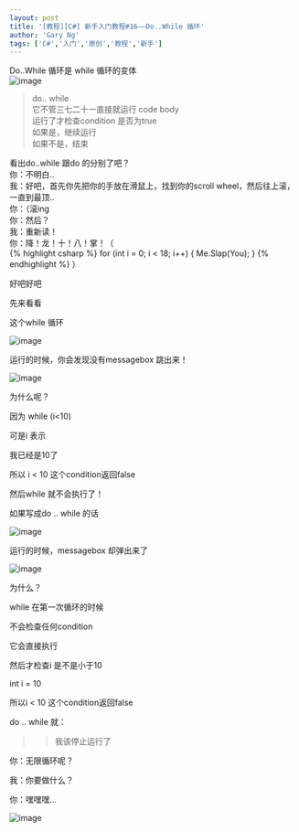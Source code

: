 ```yaml
---
layout: post
title: '[教程][C#] 新手入门教程#16——Do..While 循环'
author: 'Gary Ng'
tags: ['C#','入门','原创','教程','新手']
---
```


Do..While 循环是 while 循环的变体  
![image](http://lh6.ggpht.com/--PP8vpXCqK0/UoyYlBjZdUI/AAAAAAAAGNs/5kzpzbmSNhs/image_thumb%25255B3%25255D.png?imgmax=800)   


> do.. while   
它不管三七二十一直接就运行 code body  
运行了才检查condition 是否为true  
如果是，继续运行  
如果不是，结束

看出do..while 跟do 的分别了吧？  
你：不明白..  
我：好吧，首先你先把你的手放在滑鼠上，找到你的scroll wheel，然后往上滚，一直到最顶..  
你：（滚ing  
你：然后？  
我：重新读！  
你：降！龙！十！八！掌！（     
{% highlight csharp %}
   	for (int i = 0; i < 18; i++) { Me.Slap(You); }
{% endhighlight %} 
）  
  
好吧好吧  
  
先来看看  
  
这个while 循环  
  
![image](http://lh3.ggpht.com/-q1kDRwh_T08/UoyYmac502I/AAAAAAAAGOA/u2t_W_X77ZI/image_thumb%25255B1%25255D.png?imgmax=800)   
  
运行的时候，你会发现没有messagebox 跳出来！  
  
![image](http://lh5.ggpht.com/-sAQXBHJy4p4/UoyYnhpqrFI/AAAAAAAAGOQ/-GDt-A837-0/image_thumb%25255B2%25255D.png?imgmax=800)   
  
为什么呢？  
  


>   
因为 while (i<10)  
  
可是i 表示  
  

>
>>   
我已经是10了
> 
>   
所以 i < 10 这个condition返回false  
  
然后while 就不会执行了！

  
如果写成do .. while 的话  
  
![image](http://lh5.ggpht.com/-qihFlfs3NCw/UoyYo_SdIhI/AAAAAAAAGOg/lGErVc13cLY/image_thumb%25255B6%25255D.png?imgmax=800)   
  
运行的时候，messagebox 却弹出来了  
  
![image](http://lh3.ggpht.com/-QW08SfKvfek/UoyYqZHBgFI/AAAAAAAAGOw/YwRRJBZup7s/image_thumb%25255B5%25255D.png?imgmax=800)   
  
  
  
为什么？  
  


>   
while 在第一次循环的时候  
  
不会检查任何condition  
  
它会直接执行  
  
然后才检查i 是不是小于10  
  
int i = 10   
  
所以i < 10 这个condition返回false  
  
do .. while 就：  
  

>
>> 我该停止运行了 

  
你：无限循环呢？  
  
我：你要做什么？  
  
你：嘿嘿嘿…  
  
![image](http://lh6.ggpht.com/---r_92HXtfU/UoyYrigv7yI/AAAAAAAAGPA/N4eUOnBycas/image_thumb%25255B7%25255D.png?imgmax=800)
